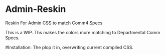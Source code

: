 # Admin-Reskin
Reskin For Admin CSS to match Comm4 Specs

This is a WIP. 
Ths makes the colors more matching to Departmental Comm Specs.

#Installation:
The plop it in, overwriting current compiled CSS. 
